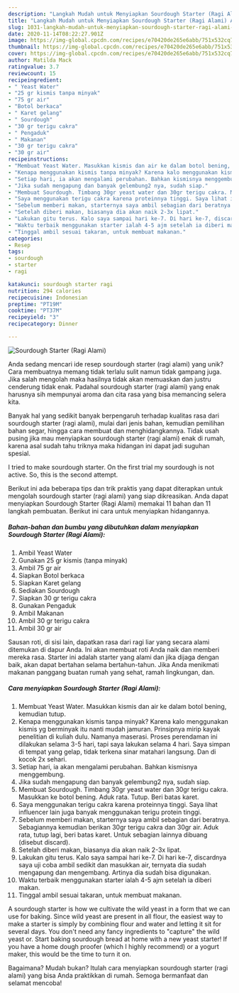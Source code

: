 ```yaml
---
description: "Langkah Mudah untuk Menyiapkan Sourdough Starter (Ragi Alami) Anti Gagal"
title: "Langkah Mudah untuk Menyiapkan Sourdough Starter (Ragi Alami) Anti Gagal"
slug: 1031-langkah-mudah-untuk-menyiapkan-sourdough-starter-ragi-alami-anti-gagal
date: 2020-11-14T08:22:27.901Z
image: https://img-global.cpcdn.com/recipes/e70420de265e6abb/751x532cq70/sourdough-starter-ragi-alami-foto-resep-utama.jpg
thumbnail: https://img-global.cpcdn.com/recipes/e70420de265e6abb/751x532cq70/sourdough-starter-ragi-alami-foto-resep-utama.jpg
cover: https://img-global.cpcdn.com/recipes/e70420de265e6abb/751x532cq70/sourdough-starter-ragi-alami-foto-resep-utama.jpg
author: Matilda Mack
ratingvalue: 3.7
reviewcount: 15
recipeingredient:
- " Yeast Water"
- "25 gr kismis tanpa minyak"
- "75 gr air"
- "Botol berkaca"
- " Karet gelang"
- " Sourdough"
- "30 gr terigu cakra"
- " Pengaduk"
- " Makanan"
- "30 gr terigu cakra"
- "30 gr air"
recipeinstructions:
- "Membuat Yeast Water. Masukkan kismis dan air ke dalam botol bening, kemudian tutup."
- "Kenapa menggunakan kismis tanpa minyak? Karena kalo menggunakan kismis yg berminyak itu nanti mudah jamuran. Prinsipnya mirip kayak penelitian di kuliah dulu. Namanya maserasi. Proses perendaman ini dilakukan selama 3-5 hari, tapi saya lakukan selama 4 hari. Saya simpan di tempat yang gelap, tidak terkena sinar matahari langsung. Dan di kocok 2x sehari."
- "Setiap hari, ia akan mengalami perubahan. Bahkan kismisnya menggembung."
- "Jika sudah mengapung dan banyak gelembung2 nya, sudah siap."
- "Membuat Sourdough. Timbang 30gr yeast water dan 30gr terigu cakra. Masukkan ke botol bening. Aduk rata. Tutup. Beri batas karet."
- "Saya menggunakan terigu cakra karena proteinnya tinggi. Saya lihat influencer lain juga banyak menggunakan terigu protein tinggi."
- "Sebelum memberi makan, starternya saya ambil sebagian dari beratnya. Sebagiannya kemudian berikan 30gr terigu cakra dan 30gr air. Aduk rata, tutup lagi, beri batas karet. Untuk sebagian lainnya dibuang (disebut discard)."
- "Setelah diberi makan, biasanya dia akan naik 2-3x lipat."
- "Lakukan gitu terus. Kalo saya sampai hari ke-7. Di hari ke-7, discardnya saya uji coba ambil sedikit dan masukkan air, ternyata dia sudah mengapung dan mengembang. Artinya dia sudah bisa digunakan."
- "Waktu terbaik menggunakan starter ialah 4-5 ajm setelah ia diberi makan."
- "Tinggal ambil sesuai takaran, untuk membuat makanan."
categories:
- Resep
tags:
- sourdough
- starter
- ragi

katakunci: sourdough starter ragi 
nutrition: 294 calories
recipecuisine: Indonesian
preptime: "PT19M"
cooktime: "PT37M"
recipeyield: "3"
recipecategory: Dinner

---
```



![Sourdough Starter (Ragi Alami)](https://img-global.cpcdn.com/recipes/e70420de265e6abb/751x532cq70/sourdough-starter-ragi-alami-foto-resep-utama.jpg)

Anda sedang mencari ide resep sourdough starter (ragi alami) yang unik? Cara membuatnya memang tidak terlalu sulit namun tidak gampang juga. Jika salah mengolah maka hasilnya tidak akan memuaskan dan justru cenderung tidak enak. Padahal sourdough starter (ragi alami) yang enak harusnya sih mempunyai aroma dan cita rasa yang bisa memancing selera kita.

Banyak hal yang sedikit banyak berpengaruh terhadap kualitas rasa dari sourdough starter (ragi alami), mulai dari jenis bahan, kemudian pemilihan bahan segar, hingga cara membuat dan menghidangkannya. Tidak usah pusing jika mau menyiapkan sourdough starter (ragi alami) enak di rumah, karena asal sudah tahu triknya maka hidangan ini dapat jadi suguhan spesial.

I tried to make sourdough starter. On the first trial my sourdough is not active. So, this is the second attempt.


Berikut ini ada beberapa tips dan trik praktis yang dapat diterapkan untuk mengolah sourdough starter (ragi alami) yang siap dikreasikan. Anda dapat menyiapkan Sourdough Starter (Ragi Alami) memakai 11 bahan dan 11 langkah pembuatan. Berikut ini cara untuk menyiapkan hidangannya.

<!--inarticleads1-->

##### Bahan-bahan dan bumbu yang dibutuhkan dalam menyiapkan Sourdough Starter (Ragi Alami):

1. Ambil  Yeast Water
1. Gunakan 25 gr kismis (tanpa minyak)
1. Ambil 75 gr air
1. Siapkan Botol berkaca
1. Siapkan  Karet gelang
1. Sediakan  Sourdough
1. Siapkan 30 gr terigu cakra
1. Gunakan  Pengaduk
1. Ambil  Makanan
1. Ambil 30 gr terigu cakra
1. Ambil 30 gr air


Sausan roti, di sisi lain, dapatkan rasa dari ragi liar yang secara alami ditemukan di dapur Anda. Ini akan membuat roti Anda naik dan memberi mereka rasa. Starter ini adalah starter yang alami dan jika dijaga dengan baik, akan dapat bertahan selama bertahun-tahun. Jika Anda menikmati makanan panggang buatan rumah yang sehat, ramah lingkungan, dan. 

<!--inarticleads2-->

##### Cara menyiapkan Sourdough Starter (Ragi Alami):

1. Membuat Yeast Water. Masukkan kismis dan air ke dalam botol bening, kemudian tutup.
1. Kenapa menggunakan kismis tanpa minyak? Karena kalo menggunakan kismis yg berminyak itu nanti mudah jamuran. Prinsipnya mirip kayak penelitian di kuliah dulu. Namanya maserasi. Proses perendaman ini dilakukan selama 3-5 hari, tapi saya lakukan selama 4 hari. Saya simpan di tempat yang gelap, tidak terkena sinar matahari langsung. Dan di kocok 2x sehari.
1. Setiap hari, ia akan mengalami perubahan. Bahkan kismisnya menggembung.
1. Jika sudah mengapung dan banyak gelembung2 nya, sudah siap.
1. Membuat Sourdough. Timbang 30gr yeast water dan 30gr terigu cakra. Masukkan ke botol bening. Aduk rata. Tutup. Beri batas karet.
1. Saya menggunakan terigu cakra karena proteinnya tinggi. Saya lihat influencer lain juga banyak menggunakan terigu protein tinggi.
1. Sebelum memberi makan, starternya saya ambil sebagian dari beratnya. Sebagiannya kemudian berikan 30gr terigu cakra dan 30gr air. Aduk rata, tutup lagi, beri batas karet. Untuk sebagian lainnya dibuang (disebut discard).
1. Setelah diberi makan, biasanya dia akan naik 2-3x lipat.
1. Lakukan gitu terus. Kalo saya sampai hari ke-7. Di hari ke-7, discardnya saya uji coba ambil sedikit dan masukkan air, ternyata dia sudah mengapung dan mengembang. Artinya dia sudah bisa digunakan.
1. Waktu terbaik menggunakan starter ialah 4-5 ajm setelah ia diberi makan.
1. Tinggal ambil sesuai takaran, untuk membuat makanan.


A sourdough starter is how we cultivate the wild yeast in a form that we can use for baking. Since wild yeast are present in all flour, the easiest way to make a starter is simply by combining flour and water and letting it sit for several days. You don&#39;t need any fancy ingredients to &#34;capture&#34; the wild yeast or. Start baking sourdough bread at home with a new yeast starter! If you have a home dough proofer (which I highly recommend) or a yogurt maker, this would be the time to turn it on. 

Bagaimana? Mudah bukan? Itulah cara menyiapkan sourdough starter (ragi alami) yang bisa Anda praktikkan di rumah. Semoga bermanfaat dan selamat mencoba!
